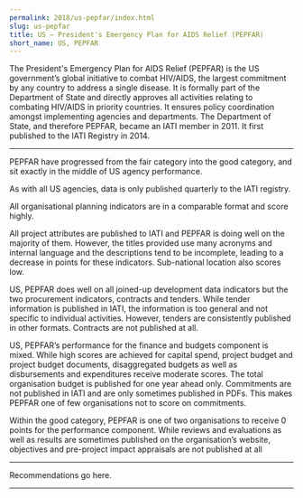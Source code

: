 ```yaml
---
permalink: 2018/us-pepfar/index.html
slug: us-pepfar
title: US – President's Emergency Plan for AIDS Relief (PEPFAR)
short_name: US, PEPFAR
---
```


The President's Emergency Plan for AIDS Relief (PEPFAR) is the US government’s global initiative to combat HIV/AIDS, the largest commitment by any country to address a single disease. It is formally part of the Department of State and directly approves all activities relating to combating HIV/AIDS in priority countries. It ensures policy coordination amongst implementing agencies and departments. The Department of State, and therefore PEPFAR, became an IATI member in 2011. It first published to the IATI Registry in 2014. 

---

PEPFAR have progressed from the fair category into the good category, and sit exactly in the middle of US agency performance.

As with all US agencies, data is only published quarterly to the IATI registry.

All organisational planning indicators are in a comparable format and score highly. 

All project attributes are published to IATI and PEPFAR is doing well on the majority of them. However, the titles provided use many acronyms and internal language and the descriptions tend to be incomplete, leading to a decrease in points for these indicators. Sub-national location also scores low. 

US, PEPFAR does well on all joined-up development data indicators but the two procurement indicators, contracts and tenders. While tender information is published in IATI, the information is too general and not specific to individual activities. However, tenders are consistently published in other formats. Contracts are not published at all. 

US, PEPFAR’s performance for the finance and budgets component is mixed. While high scores are achieved for capital spend, project budget and project budget documents, disaggregated budgets as well as disbursements and expenditures receive moderate scores. The total organisation budget is published for one year ahead only. Commitments are not published in IATI and are only sometimes published in PDFs. This makes PEPFAR one of few organisations not to score on commitments. 

Within the good category, PEPFAR is one of two organisations to receive 0 points for the performance component. While reviews and evaluations as well as results are sometimes published on the organisation’s website, objectives and pre-project impact appraisals are not published at all


---

Recommendations go here.

---
